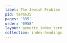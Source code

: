 ```yaml
---
label: The Jewish Problem
pid: term635
pages: '335'
order: '0958'
layout: generic_index_term
collection: index-headings
---
```

